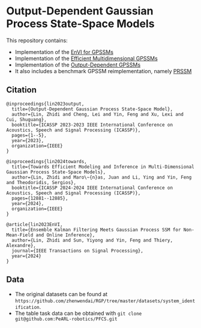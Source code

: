 # Output-Dependent Gaussian Process State-Space Models

This repository contains:
* Implementation of the [EnVI for GPSSMs](https://arxiv.org/pdf/2312.05910.pdf) <br>
* Implementation of the [Efficient Multidimensional GPSSMs](https://arxiv.org/pdf/2309.01074.pdf) <br>
* Implementation of the [Output-Dependent GPSSMs](https://ieeexplore.ieee.org/document/10095784?signout=success) <br>
* It also includes a benchmark GPSSM reimplementation, namely [PRSSM](https://arxiv.org/abs/1801.10395) <be>


## Citation
```
@inproceedings{lin2023output,
  title={Output-Dependent Gaussian Process State-Space Model},
  author={Lin, Zhidi and Cheng, Lei and Yin, Feng and Xu, Lexi and Cui, Shuguang},
  booktitle={ICASSP 2023-2023 IEEE International Conference on Acoustics, Speech and Signal Processing (ICASSP)},
  pages={1--5},
  year={2023},
  organization={IEEE}
}

@inproceedings{lin2024towards,
  title={Towards Efficient Modeling and Inference in Multi-Dimensional Gaussian Process State-Space Models},
  author={Lin, Zhidi and Maro\~{n}as, Juan and Li, Ying and Yin, Feng and Theodoridis, Sergios},
  booktitle={ICASSP 2024-2024 IEEE International Conference on Acoustics, Speech and Signal Processing (ICASSP)},
  pages={12881--12885},
  year={2024},
  organization={IEEE}
}

@article{lin2023EnVI,
  title={Ensemble Kalman Filtering Meets Gaussian Process SSM for Non-Mean-Field and Online Inference},
  author={Lin, Zhidi and Sun, Yiyong and Yin, Feng and Thiery, Alexandre},
  journal={IEEE Transactions on Signal Processing},
  year={2024}
}
```
## Data
- The original datasets can be found at `https://github.com/zhenwendai/RGP/tree/master/datasets/system_identification`.
- The table task data can be obtained with `git clone git@github.com:PeARL-robotics/PFCS.git`
